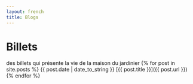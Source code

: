 ```yaml
---
layout: french
title: Blogs
---
```

# Billets
des billets qui présente la vie de la maison du jardinier
{% for post in site.posts %}
{{ post.date | date_to_string }} [{{ post.title }}]({{ post.url }})
{% endfor %}

